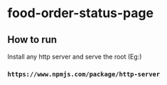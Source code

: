 # food-order-status-page

## How to run

Install any http server and serve the root
(Eg:)
### `https://www.npmjs.com/package/http-server`
